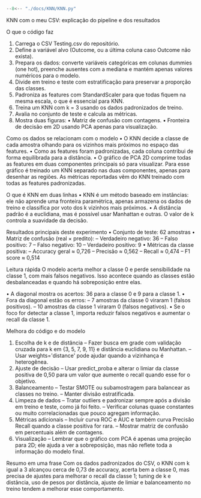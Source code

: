``` python exec="on" html="1"
--8<-- "./docs/KNN/KNN.py"
```

KNN com o meu CSV: explicação do pipeline e dos resultados

O que o código faz
1) Carrega o CSV Testing.csv do repositório.
2) Define a variável alvo (Outcome, ou a última coluna caso Outcome não exista).
3) Prepara os dados: converte variáveis categóricas em colunas dummies (one hot), preenche ausentes com a mediana e mantém apenas valores numéricos para o modelo.
4) Divide em treino e teste com estratificação para preservar a proporção das classes.
5) Padroniza as features com StandardScaler para que todas fiquem na mesma escala, o que é essencial para KNN.
6) Treina um KNN com k = 3 usando os dados padronizados de treino.
7) Avalia no conjunto de teste e calcula as métricas.
8) Mostra duas figuras:
   • Matriz de confusão com contagens.
   • Fronteira de decisão em 2D usando PCA apenas para visualização.

Como os dados se relacionam com o modelo
• O KNN decide a classe de cada amostra olhando para os vizinhos mais próximos no espaço das features.
• Como as features foram padronizadas, cada coluna contribui de forma equilibrada para a distância.
• O gráfico de PCA 2D comprime todas as features em duas componentes principais só para visualizar. Para esse gráfico é treinado um KNN separado nas duas componentes, apenas para desenhar as regiões. As métricas reportadas vêm do KNN treinado com todas as features padronizadas.

O que é KNN em duas linhas
• KNN é um método baseado em instâncias: ele não aprende uma fronteira paramétrica, apenas armazena os dados de treino e classifica por voto dos k vizinhos mais próximos.
• A distância padrão é a euclidiana, mas é possível usar Manhattan e outras. O valor de k controla a suavidade da decisão.

Resultados principais deste experimento
• Conjunto de teste: 62 amostras
• Matriz de confusão (real × predito):
  – Verdadeiro negativo: 36
  – Falso positivo: 7
  – Falso negativo: 10
  – Verdadeiro positivo: 9
• Métricas da classe positiva:
  – Accuracy geral ≈ 0,726
  – Precisão ≈ 0,562
  – Recall ≈ 0,474
  – F1 score ≈ 0,514

Leitura rápida
O modelo acerta melhor a classe 0 e perde sensibilidade na classe 1, com mais falsos negativos. Isso acontece quando as classes estão desbalanceadas e quando há sobreposição entre elas.


• A diagonal mostra os acertos: 36 para a classe 0 e 9 para a classe 1.
• Fora da diagonal estão os erros:
  – 7 amostras da classe 0 viraram 1 (falsos positivos).
  – 10 amostras da classe 1 viraram 0 (falsos negativos).
• Se o foco for detectar a classe 1, importa reduzir falsos negativos e aumentar o recall da classe 1.

Melhora do código e do modelo
1) Escolha de k e de distância
   – Fazer busca em grade com validação cruzada para k em {3, 5, 7, 9, 11} e distância euclidiana ou Manhattan.
   – Usar weights='distance' pode ajudar quando a vizinhança é heterogênea.
2) Ajuste de decisão
   – Usar predict_proba e alterar o limiar da classe positiva de 0,50 para um valor que aumente o recall quando esse for o objetivo.
3) Balanceamento
   – Testar SMOTE ou subamostragem para balancear as classes no treino.
   – Manter divisão estratificada.
4) Limpeza de dados
   – Tratar outliers e padronizar sempre após a divisão em treino e teste, como já foi feito.
   – Verificar colunas quase constantes ou muito correlacionadas que pouco agregam informação.
5) Métricas adicionais
   – Incluir curva ROC e AUC e também curva Precisão Recall quando a classe positiva for rara.
   – Mostrar matriz de confusão em percentuais além de contagens.
6) Visualização
   – Lembrar que o gráfico com PCA é apenas uma projeção para 2D; ele ajuda a ver a sobreposição, mas não reflete toda a informação do modelo final.

Resumo em uma frase
Com os dados padronizados do CSV, o KNN com k igual a 3 alcançou cerca de 0,73 de accuracy, acerta bem a classe 0, mas precisa de ajustes para melhorar o recall da classe 1; tuning de k e distância, uso de pesos por distância, ajuste de limiar e balanceamento no treino tendem a melhorar esse comportamento.
